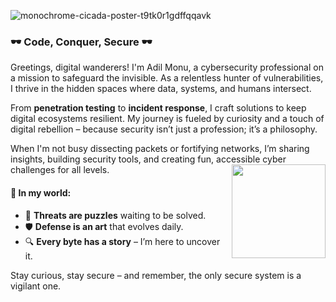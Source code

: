 
![monochrome-cicada-poster-t9tk0r1gdffqqavk](https://github.com/user-attachments/assets/e4103126-4b29-4b40-b2bf-926a5708cca3)

### 🕶️ Code, Conquer, Secure 🕶️

Greetings, digital wanderers! I'm Adil Monu, a cybersecurity professional on a mission to safeguard the invisible. As a relentless hunter of vulnerabilities, I thrive in the hidden spaces where data, systems, and humans intersect.

From **penetration testing** to **incident response**, I craft solutions to keep digital ecosystems resilient. My journey is fueled by curiosity and a touch of digital rebellion – because security isn’t just a profession; it’s a philosophy. 

When I'm not busy dissecting packets or fortifying networks, I’m sharing insights, building security tools, and creating fun, accessible cyber challenges for all levels. 
<img align="right" height="150" src="https://i.giphy.com/media/v1.Y2lkPTc5MGI3NjExM20yb2dtdzBwNjVvMHM2bHVvd2t2bXY0Y2F0dG92aWJyeWU1cnAwcCZlcD12MV9pbnRlcm5hbF9naWZfYnlfaWQmY3Q9Zw/UqxVRm1IaaIGk/giphy.gif"  />

#### 🌌 In my world:
- 🧠 **Threats are puzzles** waiting to be solved.
- 🛡️ **Defense is an art** that evolves daily.
- 🔍 **Every byte has a story** – I’m here to uncover it.

Stay curious, stay secure – and remember, the only secure system is a vigilant one.
